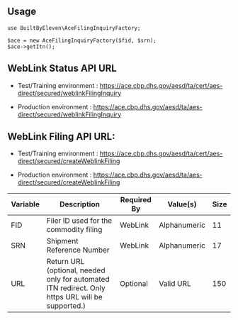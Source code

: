 ## Usage

```
use BuiltByEleven\AceFilingInquiryFactory;

$ace = new AceFilingInquiryFactory($fid, $srn);
$ace->getItn();
```

## WebLink Status API URL

- Test/Training environment : https://ace.cbp.dhs.gov/aesd/ta/cert/aes-direct/secured/weblinkFilingInquiry

- Production environment : https://ace.cbp.dhs.gov/aesd/ta/aes-direct/secured/weblinkFilingInquiry

## WebLink Filing API URL:

- Test/Training environment : https://ace.cbp.dhs.gov/aesd/ta/cert/aes-direct/secured/createWeblinkFiling

- Production environment : https://ace.cbp.dhs.gov/aesd/ta/aes-direct/secured/createWeblinkFiling

| Variable | Description | Required By | Value(s) | Size |
| -- | -- | -- | -- | -- |
| FID |	Filer ID used for the commodity filing | WebLink | Alphanumeric | 11 |
| SRN |	Shipment Reference Number	| WebLink |	Alphanumeric |	17 |
URL	 | Return URL (optional, needed only for automated ITN redirect. Only https  URL will be supported.) | Optional | Valid URL | 150 |